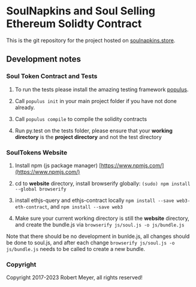 # SoulNapkins and Soul Selling Ethereum Solidty Contract

This is the git repository for the project hosted on
[soulnapkins.store](https://soulnapkins.store).


## Development notes

### Soul Token Contract and Tests

1. To run the tests please install the amazing testing framework [populus](https://github.com/ethereum/populus).

2. Call `populus init` in your main project folder if you have not done already.

3. Call `populus compile` to compile the solidity contracts

3. Run py.test on the tests folder, please ensure that your **working directory** is the 
**project directory** and not the test directory


### SoulTokens Website

1. Install npm (js package manager) [https://www.npmjs.com/](https://www.npmjs.com/)

2. cd to **website** directory, install browserify globally: `(sudo) npm install --global browserify`

3. install ethjs-query and ethjs-contract locally
`npm install --save web3-eth-contract`, and `npm install --save web3`

4. Make sure your current working directory is still the **website** directory, and create the
bundle.js via `browserify js/soul.js -o js/bundle.js`


Note that there should be no development in bunlde.js, all changes should be done to
soul.js, and after each change `browserify js/soul.js -o js/bundle.js` needs to be
called to create a new bundle.


### Copyright

Copyright 2017-2023 Robert Meyer, all rights reserved!
